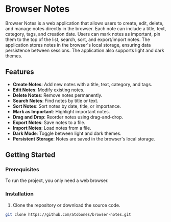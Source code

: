 # Browser Notes

Browser Notes is a web application that allows users to create, edit, delete, and manage notes directly in the browser. Each note can include a title, text, category, tags, and creation date. Users can mark notes as important, pin them to the top of the list, search, sort, and export/import notes. The application stores notes in the browser's local storage, ensuring data persistence between sessions. The application also supports light and dark themes.

## Features

- **Create Notes**: Add new notes with a title, text, category, and tags.
- **Edit Notes**: Modify existing notes.
- **Delete Notes**: Remove notes permanently.
- **Search Notes**: Find notes by title or text.
- **Sort Notes**: Sort notes by date, title, or importance.
- **Mark as Important**: Highlight important notes.
- **Drag and Drop**: Reorder notes using drag-and-drop.
- **Export Notes**: Save notes to a file.
- **Import Notes**: Load notes from a file.
- **Dark Mode**: Toggle between light and dark themes.
- **Persistent Storage**: Notes are saved in the browser's local storage.

## Getting Started

### Prerequisites

To run the project, you only need a web browser.

### Installation

1. Clone the repository or download the source code.

```bash
git clone https://github.com/atobones/browser-notes.git
